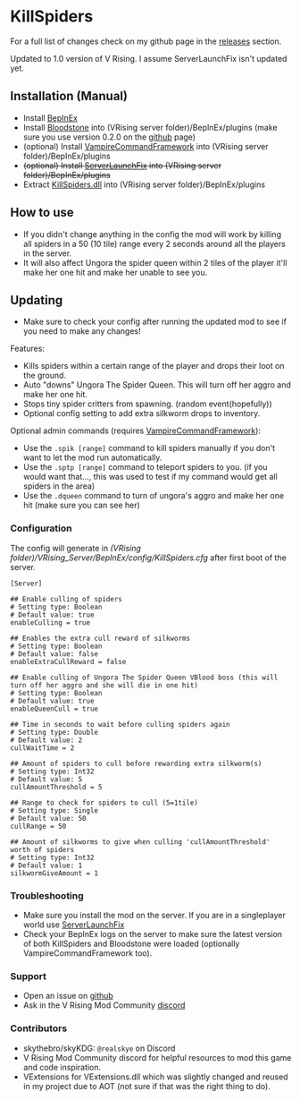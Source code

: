 # KillSpiders
For a full list of changes check on my github page in the [releases](https://github.com/skythebro/VRisingKillSpiders/releases) section.

Updated to 1.0 version of V Rising. I assume ServerLaunchFix isn't updated yet.

## Installation (Manual)

* Install [BepInEx](https://docs.bepinex.dev/master/articles/user_guide/installation/index.html)
* Install [Bloodstone](https://v-rising.thunderstore.io/package/deca/Bloodstone) into (VRising server folder)/BepInEx/plugins (make sure you use version 0.2.0 on the [github](https://github.com/decaprime/Bloodstone/releases) page)
* (optional) Install [VampireCommandFramework](https://v-rising.thunderstore.io/package/deca/VampireCommandFramework/) into (VRising server folder)/BepInEx/plugins
* ~~(optional) Install [ServerLaunchFix](https://v-rising.thunderstore.io/package/Mythic/ServerLaunchFix/) into (VRising server folder)/BepInEx/plugins~~
* Extract [KillSpiders.dll](https://thunderstore.io/package/download/Skies/SpiderKiller/1.2.0/) into (VRising server folder)/BepInEx/plugins

## How to use
* If you didn't change anything in the config the mod will work by killing all spiders in a 50 (10 tile) range every 2 seconds around all the players in the server.
* It will also affect Ungora the spider queen within 2 tiles of the player it'll make her one hit and make her unable to see you.

## Updating
* Make sure to check your config after running the updated mod to see if you need to make any changes!

Features:
- Kills spiders within a certain range of the player and drops their loot on the ground.
- Auto "downs" Ungora The Spider Queen. This will turn off her aggro and make her one hit.
- Stops tiny spider critters from spawning. (random event(hopefully))
- Optional config setting to add extra silkworm drops to inventory.

Optional admin commands (requires [VampireCommandFramework](https://v-rising.thunderstore.io/package/deca/VampireCommandFramework/)):
- Use the `.spik [range]` command to kill spiders manually if you don't want to let the mod run automatically.
- Use the `.sptp [range]` command to teleport spiders to you. (if you would want that..., this was used to test if my command would get all spiders in the area)
- Use the `.dqueen` command to turn of ungora's aggro and make her one hit (make sure you can see her)

### Configuration
The config will generate in _(VRising folder)/VRising_Server/BepInEx/config/KillSpiders.cfg_ after first boot of the server.

```
[Server]

## Enable culling of spiders
# Setting type: Boolean
# Default value: true
enableCulling = true

## Enables the extra cull reward of silkworms
# Setting type: Boolean
# Default value: false
enableExtraCullReward = false

## Enable culling of Ungora The Spider Queen VBlood boss (this will turn off her aggro and she will die in one hit)
# Setting type: Boolean
# Default value: true
enableQueenCull = true

## Time in seconds to wait before culling spiders again
# Setting type: Double
# Default value: 2
cullWaitTime = 2

## Amount of spiders to cull before rewarding extra silkworm(s)
# Setting type: Int32
# Default value: 5
cullAmountThreshold = 5

## Range to check for spiders to cull (5=1tile)
# Setting type: Single
# Default value: 50
cullRange = 50

## Amount of silkworms to give when culling 'cullAmountThreshold' worth of spiders
# Setting type: Int32
# Default value: 1
silkwormGiveAmount = 1
```

### Troubleshooting
- Make sure you install the mod on the server. If you are in a singleplayer world use [ServerLaunchFix](https://v-rising.thunderstore.io/package/Mythic/ServerLaunchFix/)
- Check your BepInEx logs on the server to make sure the latest version of both KillSpiders and Bloodstone were loaded (optionally VampireCommandFramework too).

### Support
- Open an issue on [github](https://github.com/skythebro/VRisingKillSpiders/issues)
- Ask in the V Rising Mod Community [discord](https://vrisingmods.com/discord)

### Contributors
- skythebro/skyKDG: `@realskye` on Discord
- V Rising Mod Community discord for helpful resources to mod this game and code inspiration.
- VExtensions for VExtensions.dll which was slightly changed and reused in my project due to AOT (not sure if that was the right thing to do).
